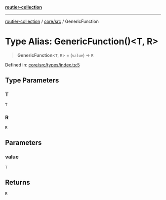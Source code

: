 [**routier-collection**](../../../README.md)

***

[routier-collection](../../../README.md) / [core/src](../README.md) / GenericFunction

# Type Alias: GenericFunction()\<T, R\>

> **GenericFunction**\<`T`, `R`\> = (`value`) => `R`

Defined in: [core/src/types/index.ts:5](https://github.com/Agrejus/routier/blob/ae307d61bf9883ec014a438be7cbd96d2060d092/core/src/types/index.ts#L5)

## Type Parameters

### T

`T`

### R

`R`

## Parameters

### value

`T`

## Returns

`R`
